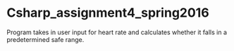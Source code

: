 # Csharp_assignment4_spring2016
Program takes in user input for heart rate and calculates whether it falls in a predetermined safe range.
